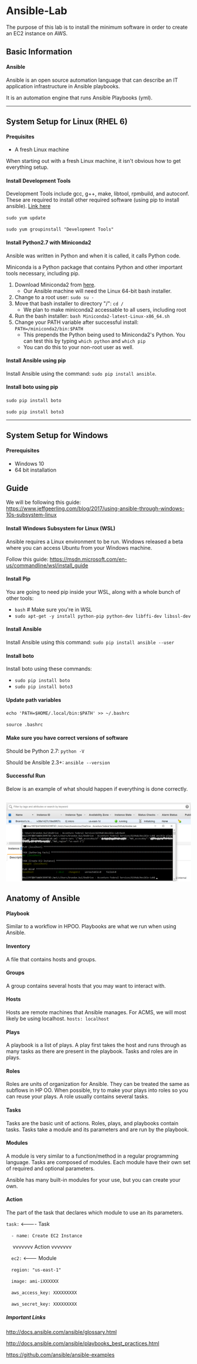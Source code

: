 # Ansible-Lab

The purpose of this lab is to install the minimum software in order to create an EC2 instance on AWS.

## Basic Information
#### Ansible
Ansible is an open source automation language that can describe an IT application infrastructure in Ansible playbooks.

It is an automation engine that runs Ansible Playbooks (yml).

--- 
## System Setup for Linux (RHEL 6)
#### Prequisites
- A fresh Linux machine

When starting out with a fresh Linux machine, it isn't obvious how to get everything setup.

#### Install Development Tools
Development Tools include gcc, g++, make, libtool, rpmbuild, and autoconf. These are required to install other required software (using pip to install ansible). [Link here](https://tecadmin.net/install-development-tools-on-centos/)

`sudo yum update`

`sudo yum groupinstall "Development Tools"`
#### Install Python2.7 with Miniconda2
Ansible was written in Python and when it is called, it calls Python code.

Miniconda is a Python package that contains Python and other important tools necessary, including pip.

1. Download Miniconda2 from [here](https://conda.io/miniconda.html). 
    - Our Ansible machine will need the Linux 64-bit bash installer.
2. Change to a root user: `sudo su -`
3. Move that bash installer to directory "/": `cd /`
    - We plan to make miniconda2 accessable to all users, including root
4. Run the bash installer: `bash Miniconda2-latest-Linux-x86_64.sh`
5. Change your PATH variable after successful install: `PATH=/miniconda2/bin:$PATH`
    - This prepends the Python being used to Miniconda2's Python. You can test this by typing
    `which python` and `which pip`
    - You can do this to your non-root user as well.

#### Install Ansible using pip
Install Ansible using the command: `sudo pip install ansible`.

#### Install boto using pip
`sudo pip install boto`

`sudo pip install boto3`

---
## System Setup for Windows
#### Prerequisites
- Windows 10
- 64 bit installation

## Guide
We will be following this guide: https://www.jeffgeerling.com/blog/2017/using-ansible-through-windows-10s-subsystem-linux

#### Install Windows Subsystem for Linux (WSL)
Ansible requires a Linux environment to be run. Windows released a beta where you can access Ubuntu from your Windows machine.

Follow this guide: https://msdn.microsoft.com/en-us/commandline/wsl/install_guide

#### Install Pip
You are going to need pip inside your WSL, along with a whole bunch of other tools: 
- `bash` # Make sure you're in WSL
- `sudo apt-get -y install python-pip python-dev libffi-dev libssl-dev`

#### Install Ansible
Install Ansible using this command: `sudo pip install ansible --user`

#### Install boto
Install boto using these commands:
 - `sudo pip install boto`
 - `sudo pip install boto3`

#### Update path variables
`echo 'PATH=$HOME/.local/bin:$PATH' >> ~/.bashrc`

`source .bashrc`

#### Make sure you have correct versions of software
Should be Python 2.7: `python -V`

Should be Ansible 2.3+: `ansible --version`

#### Successful Run
Below is an example of what should happen if everything is done correctly.

![Success](https://github.com/bbui1997/Ansible-Lab/blob/master/example.png?raw=true)
---
## Anatomy of Ansible
#### Playbook
Similar to a workflow in HPOO. Playbooks are what we run when using Ansible.
#### Inventory
A file that contains hosts and groups.
#### Groups
A group contains several hosts that you may want to interact with.
#### Hosts
Hosts are remote machines that Ansible manages. For ACMS, we will most likely be using localhost.
`hosts: localhost`
#### Plays
A playbook is a list of plays. A play first takes the host and runs through as many tasks as there are present in the playbook. Tasks and roles are in plays.
#### Roles
Roles are units of organization for Ansible. They can be treated the same as subflows in HP OO. When possible, try to make your plays into roles so you can reuse your plays. A role usually contains several tasks.
#### Tasks
Tasks are the basic unit of actions. Roles, plays, and playbooks contain tasks. Tasks take a module and its parameters and are run by the playbook.
#### Modules
A module is very similar to a function/method in a regular programming language. Tasks are composed of modules. Each module have their own set of required and optional parameters.

Ansible has many built-in modules for your use, but you can create your own.
#### Action
The part of the task that declares which module to use an its parameters.

`task:` <---- Task

&emsp;`- name: Create EC2 Instance` 

&emsp; vvvvvvv Action vvvvvvv

&emsp;`ec2:` <--- Module

&emsp;`region: "us-east-1"`

&emsp;`image: ami-iXXXXXX`

&emsp;`aws_access_key: XXXXXXXXX`

&emsp;`aws_secret_key: XXXXXXXXX`

##### Important Links
http://docs.ansible.com/ansible/glossary.html

http://docs.ansible.com/ansible/playbooks_best_practices.html

https://github.com/ansible/ansible-examples

